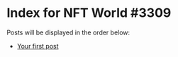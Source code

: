# Index for NFT World #3309
Posts will be displayed in the order below:

- [Your first post](./001-first.md)

